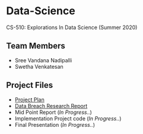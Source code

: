 # Data-Science
CS-510: Explorations In Data Science (Summer 2020) </br>
## Team Members
* Sree Vandana Nadipalli
* Swetha Venkatesan
## Project Files
* [Project Plan](https://github.com/Sree-Vandana/Data-Science/blob/master/Project%20Plan.pdf)
* [Data Breach Research Report](https://github.com/Sree-Vandana/Data-Science/blob/master/DataBreach-ResearchReport.pdf)
* Mid Point Report (<i>In Progress..</i>)
* Implementation Project code (<i>In Progress..</i>)
* Final Presentation (<i>In Progress..</i>)
